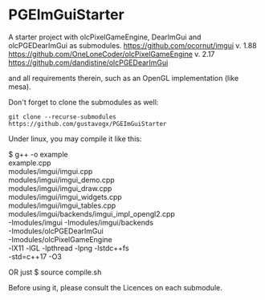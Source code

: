 # PGEImGuiStarter
A starter project with olcPixelGameEngine, DearImGui and olcPGEDearImGui as submodules. 
        https://github.com/ocornut/imgui v. 1.88
        https://github.com/OneLoneCoder/olcPixelGameEngine v. 2.17
        https://github.com/dandistine/olcPGEDearImGui

and all requirements therein, such as an OpenGL implementation (like mesa).

Don't forget to clone the submodules as well:

    git clone --recurse-submodules https://github.com/gustavogx/PGEImGuiStarter 

Under linux, you may compile it like this:

$ g++ -o example \
    example.cpp \
    modules/imgui/imgui.cpp \
    modules/imgui/imgui_demo.cpp \
    modules/imgui/imgui_draw.cpp \
    modules/imgui/imgui_widgets.cpp \
    modules/imgui/imgui_tables.cpp \
    modules/imgui/backends/imgui_impl_opengl2.cpp \
    -Imodules/imgui -Imodules/imgui/backends \
    -Imodules/olcPGEDearImGui \
    -Imodules/olcPixelGameEngine \
    -lX11 -lGL -lpthread -lpng -lstdc++fs \
    -std=c++17 -O3

OR just
$ source compile.sh

Before using it, please consult the Licences on each submodule.

